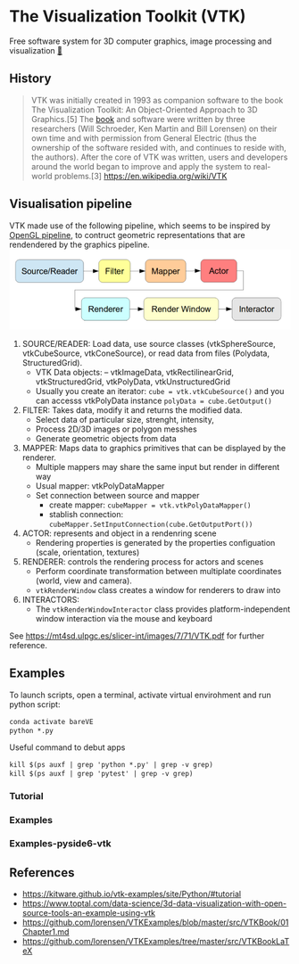 # The Visualization Toolkit (VTK)  
Free software system for 3D computer graphics, image processing and visualization [:link:](https://vtk.org/)

## History
> VTK was initially created in 1993 as companion software to the book The Visualization Toolkit: An Object-Oriented Approach to 3D Graphics.[5] The [book](https://github.com/lorensen/VTKExamples/blob/master/src/VTKBook/01Chapter1.md) and software were written by three researchers (Will Schroeder, Ken Martin and Bill Lorensen) on their own time and with permission from General Electric (thus the ownership of the software resided with, and continues to reside with, the authors). After the core of VTK was written, users and developers around the world began to improve and apply the system to real-world problems.[3]
https://en.wikipedia.org/wiki/VTK

## Visualisation pipeline
VTK made use of the following pipeline, which seems to be inspired by [OpenGL pipeline](https://www.khronos.org/opengl/wiki/Rendering_Pipeline_Overview), to contruct geometric representations that are rendendered by the graphics pipeline.
![fig](vtk_pipeline.png)

1. SOURCE/READER: Load data, use source classes (vtkSphereSource, vtkCubeSource, vtkConeSource), or read data from files (Polydata, StructuredGrid).
	* VTK Data objects: – vtkImageData, vtkRectilinearGrid, vtkStructuredGrid, vtkPolyData, vtkUnstructuredGrid
	* Usually you create an iterator: `cube = vtk.vtkCubeSource()` and you can accesss vtkPolyData instance `polyData = cube.GetOutput()`
2. FILTER: Takes data, modify it and returns the modified data.
	* Select data of particular size, strenght, intensity, 
	* Process 2D/3D images or polygon messhes
	* Generate geometric objects from data
3. MAPPER: Maps data to graphics primitives that can be displayed by the renderer.
	* Multiple mappers may share the same input but render in different way
	* Usual mapper: vtkPolyDataMapper
	* Set connection between source and mapper
		* create mapper: `cubeMapper = vtk.vtkPolyDataMapper()`
		* stablish connection: `cubeMapper.SetInputConnection(cube.GetOutputPort())`
4. ACTOR: represents and object in a rendenring scene
	* Rendering properties is generated by the properties configuation (scale, orientation, textures)
5. RENDERER: controls the rendering process for actors and scenes
	* Perform coordinate transformation between multiplate coordinates (world, view and camera).
	* `vtkRenderWindow` class creates a window for renderers to draw into
6. INTERACTORS: 
	* The `vtkRenderWindowInteractor` class provides platform-independent window interaction via the mouse and keyboard

See https://mt4sd.ulpgc.es/slicer-int/images/7/71/VTK.pdf for further reference.

## Examples 
To launch scripts, open a terminal, activate virtual envirohment and run python script:
```
conda activate bareVE
python *.py 
```
Useful command to debut apps
```
kill $(ps auxf | grep 'python *.py' | grep -v grep)
kill $(ps auxf | grep 'pytest' | grep -v grep)
```
### Tutorial  
### Examples 
### Examples-pyside6-vtk
 
## References 
* https://kitware.github.io/vtk-examples/site/Python/#tutorial
* https://www.toptal.com/data-science/3d-data-visualization-with-open-source-tools-an-example-using-vtk 
* https://github.com/lorensen/VTKExamples/blob/master/src/VTKBook/01Chapter1.md 
* https://github.com/lorensen/VTKExamples/tree/master/src/VTKBookLaTeX 
